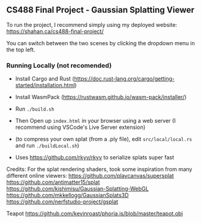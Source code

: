 ## CS488 Final Project - Gaussian Splatting Viewer

To run the project, I recommend simply using my deployed website:
https://shahan.ca/cs488-final-project/


You can switch between the two scenes by clicking the dropdown menu in the top left.

### Running Locally (not recomended)
- Install Cargo and Rust (https://doc.rust-lang.org/cargo/getting-started/installation.html)
- Install WasmPack (https://rustwasm.github.io/wasm-pack/installer/)
- Run `./build.sh`
- Then Open up `index.html` in your browser using a web server (I recommend using VSCode's Live Server extension)

- (to compress your own splat (from a .ply file), edit `src/local/local.rs` and run `./buildLocal.sh`)

- Uses https://github.com/rkyv/rkyv to serialize splats super fast

Credits:
For the splat rendering shaders, took some inspiration from many different online viewers:
https://github.com/playcanvas/supersplat
https://github.com/antimatter15/splat
https://github.com/kishimisu/Gaussian-Splatting-WebGL
https://github.com/mkkellogg/GaussianSplats3D
https://github.com/nerfstudio-project/gsplat

Teapot
https://github.com/kevinroast/phoria.js/blob/master/teapot.obj